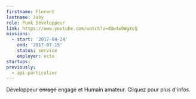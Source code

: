 ```yaml
---
firstname: Florent
lastname: Jaby
role: Punk Développeur
link: https://www.youtube.com/watch?v=dQw4w9WgXcQ
missions:
  - start: '2017-04-24'
    end: '2017-07-15'
    status: service
    employer: octo
startups:
previously:
  - api-particulier
---
```


Développeur ~~enragé~~ engagé et Humain amateur. Cliquez pour plus d'infos.
